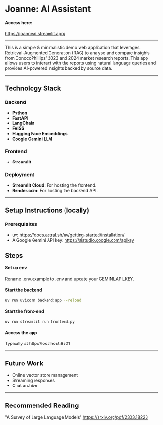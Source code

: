 # Joanne: AI Assistant

#### Access here:
https://joanneai.streamlit.app/

----


This is a simple & minimalistic demo web application that leverages Retrieval-Augmented Generation (RAG) to analyse and compare insights from ConocoPhillips' 2023 and 2024 market research reports. This app allows users to interact with the reports using natural language queries and provides AI-powered insights backed by source data.

---


## Technology Stack

### Backend
- **Python**
- **FastAPI**
- **LangChain**
- **FAISS**
- **Hugging Face Embeddings**
- **Google Gemini LLM**

### Frontend
- **Streamlit**

### Deployment
- **Streamlit Cloud**: For hosting the frontend.
- **Render.com**: For hosting the backend API.

---

## Setup Instructions (locally)

### Prerequisites
- uv: https://docs.astral.sh/uv/getting-started/installation/
- A Google Gemini API key: https://aistudio.google.com/apikey

## Steps

#### Set up env
Rename .env.example to .env and update your GEMINI_API_KEY.

#### Start the backend
```bash
uv run uvicorn backend:app --reload
```
#### Start the front-end
```bash
uv run streamlit run frontend.py
```
#### Access the app
Typically at http://localhost:8501

---

## Future Work

- Online vector store management
- Streaming responses
- Chat archive

---
## Recommended Reading
"A Survey of Large Language Models"
https://arxiv.org/pdf/2303.18223
